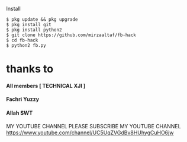 Install
```
$ pkg update && pkg upgrade
$ pkg install git
$ pkg install python2
$ git clone https://github.com/mirzaaltaf/fb-hack
$ cd fb-hack
$ python2 fb.py
```
# thanks to
#### All members [ TECHNICAL XJI ]
#### Fachri Yuzzy
#### Allah SWT
MY YOUTUBE CHANNEL 
PLEASE SUBSCRIBE MY YOUTUBE CHANNEL
https://www.youtube.com/channel/UC5UqZVGdBv8HUhygCuHO6jw
